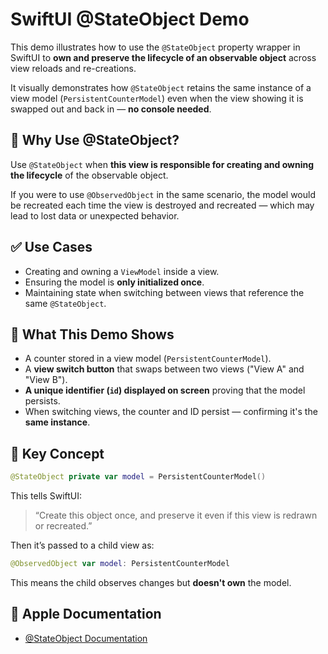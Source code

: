 #  SwiftUI @StateObject Demo

This demo illustrates how to use the `@StateObject` property wrapper in SwiftUI to **own and preserve the lifecycle of an observable object** across view reloads and re-creations.

It visually demonstrates how `@StateObject` retains the same instance of a view model (`PersistentCounterModel`) even when the view showing it is swapped out and back in — **no console needed**.

## 🧠 Why Use @StateObject?
Use `@StateObject` when **this view is responsible for creating and owning the lifecycle** of the observable object.

If you were to use `@ObservedObject` in the same scenario, the model would be recreated each time the view is destroyed and recreated — which may lead to lost data or unexpected behavior.

## ✅ Use Cases

- Creating and owning a `ViewModel` inside a view.
- Ensuring the model is **only initialized once**.
- Maintaining state when switching between views that reference the same `@StateObject`.

## 🧪 What This Demo Shows

- A counter stored in a view model (`PersistentCounterModel`).
- A **view switch button** that swaps between two views ("View A" and "View B").
- **A unique identifier (`id`) displayed on screen** proving that the model persists.
- When switching views, the counter and ID persist — confirming it's the **same instance**.

## 🧩 Key Concept

```swift
@StateObject private var model = PersistentCounterModel()
```

This tells SwiftUI:

> “Create this object once, and preserve it even if this view is redrawn or recreated.”

Then it’s passed to a child view as:

```swift
@ObservedObject var model: PersistentCounterModel
```

This means the child observes changes but **doesn't own** the model.

## 🔗 Apple Documentation

- [@StateObject Documentation](https://developer.apple.com/documentation/swiftui/stateobject)
